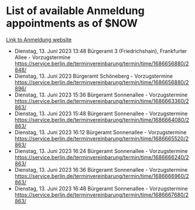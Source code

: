 # List of available Anmeldung appointments as of $NOW
[Link to Anmeldung website](https://service.berlin.de/terminvereinbarung/termin/tag.php?termin=1&anliegen[]=120686&dienstleisterlist=122210,122217,327316,122219,327312,122227,327314,122231,327346,122243,327348,122254,122252,329742,122260,329745,122262,329748,122271,327278,122273,327274,122277,327276,330436,122280,327294,122282,327290,122284,327292,122291,327270,122285,327266,122286,327264,122296,327268,150230,329760,122297,327286,122294,327284,122312,329763,122314,329775,122304,327330,122311,327334,122309,327332,317869,122281,327352,122279,329772,122283,122276,327324,122274,327326,122267,329766,122246,327318,122251,327320,122257,327322,122208,327298,122226,327300&herkunft=http%3A%2F%2Fservice.berlin.de%2Fdienstleistung%2F120686%2F)
- Dienstag, 13. Juni 2023 13:48 Bürgeramt 3 (Friedrichshain), Frankfurter Allee - Vorzugstermine https://service.berlin.de/terminvereinbarung/termin/time/1686656880/2848/
- Dienstag, 13. Juni 2023  Bürgeramt Schöneberg - Vorzugstermine https://service.berlin.de/terminvereinbarung/termin/time/1686656880/2896/
- Dienstag, 13. Juni 2023 15:36 Bürgeramt Sonnenallee - Vorzugstermine https://service.berlin.de/terminvereinbarung/termin/time/1686663360/2863/
- Dienstag, 13. Juni 2023 15:48 Bürgeramt Sonnenallee - Vorzugstermine https://service.berlin.de/terminvereinbarung/termin/time/1686664080/2863/
- Dienstag, 13. Juni 2023 16:12 Bürgeramt Sonnenallee - Vorzugstermine https://service.berlin.de/terminvereinbarung/termin/time/1686665520/2863/
- Dienstag, 13. Juni 2023 16:24 Bürgeramt Sonnenallee - Vorzugstermine https://service.berlin.de/terminvereinbarung/termin/time/1686666240/2863/
- Dienstag, 13. Juni 2023 16:36 Bürgeramt Sonnenallee - Vorzugstermine https://service.berlin.de/terminvereinbarung/termin/time/1686666960/2863/
- Dienstag, 13. Juni 2023 16:48 Bürgeramt Sonnenallee - Vorzugstermine https://service.berlin.de/terminvereinbarung/termin/time/1686667680/2863/
